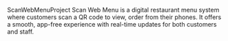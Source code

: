 ScanWebMenuProject
Scan Web Menu is a digital restaurant menu system where customers scan a QR code to view, order from their phones. It offers a smooth, app-free experience with real-time updates for both customers and staff.
